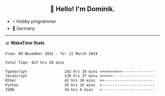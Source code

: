 <h2 align="center">👋 Hello! I'm Dominik.</h2>

- ⚡ Hobby programmer
- 📍 Germany

---
📊 **WakaTime Stats**
<!--START_SECTION:waka-->

```txt
From: 09 November 2022 - To: 11 March 2024

Total Time: 627 hrs 59 mins

TypeScript                 242 hrs 39 mins >>>>>>>>>>---------------   38.64 %
JavaScript                 139 hrs 37 mins >>>>>>-------------------   22.23 %
Other                      42 hrs 20 mins  >>-----------------------   06.74 %
Python                     35 hrs 15 mins  >------------------------   05.61 %
JSON                       34 hrs 6 mins   >------------------------   05.43 %
```

<!--END_SECTION:waka-->
